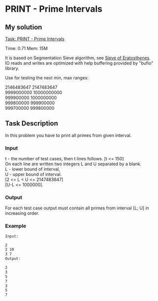# PRINT - Prime Intervals

## My solution

[Task: PRINT - Prime Intervals](https://www.spoj.com/problems/PRINT/)

Time: 0.71
Mem: 15M

It is based on Segmentation Sieve algorithm, see [Sieve of Eratosthenes](https://en.wikipedia.org/wiki/Sieve_of_Eratosthenes).  
IO reads and writes are optimized with help buffering provided by "bufio" library.  

Use for testing the next min, max ranges:

2146483647 2147483647  
9999000000 10000000000  
999900000 1000000000  
999800000 999900000  
999700000 999800000  

## Task Description

In this problem you have to print all primes from given interval.

### Input

t - the number of test cases, then t lines follows. [t <= 150]  
On each line are written two integers L and U separated by a blank.  
L - lower bound of interval,  
U - upper bound of interval.  
[2 <= L < U <= 2147483647]  
[U-L <= 1000000].

### Output

For each test case output must contain all primes from interval [L; U] in increasing order.

### Example

```sh
Input:

2
2 10
3 7
Output:

2
3
5
7
3
5
7
```
